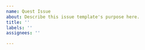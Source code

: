 ```yaml
---
name: Quest Issue
about: Describe this issue template's purpose here.
title: ''
labels: ''
assignees: ''

---
```



